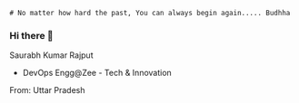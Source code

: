 `# No matter how hard the past, You can always begin again..... Budhha
`
### Hi there 👋
Saurabh Kumar Rajput

- DevOps Engg@Zee - Tech & Innovation

From: Uttar Pradesh

<!--
**skrgithubacc/skrgithubacc** is a ✨ _special_ ✨ repository because its `README.md` (this file) appears on your GitHub profile.

Here are some ideas to get you started:

- 🔭 I’m currently working on ...
- 🌱 I’m currently learning ...
- 👯 I’m looking to collaborate on ...
- 🤔 I’m looking for help with ...
- 💬 Ask me about ...
- 📫 How to reach me: ...
- 😄 Pronouns: ...
- ⚡ Fun fact: ...
-->
